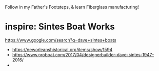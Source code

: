 Follow in my Father's Footsteps, & learn Fiberglass manufacturing!

# inspire: Sintes Boat Works
https://www.google.com/search?q=dave+sintes+boats

- https://neworleanshistorical.org/items/show/1594
- https://www.proboat.com/2017/04/designerbuilder-dave-sintes-1947-2016/
- 
